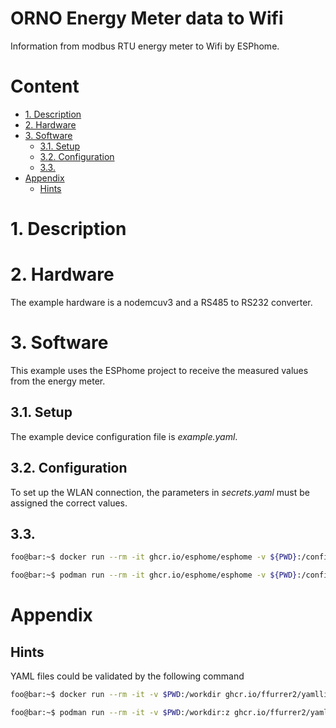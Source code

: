 # ORNO Energy Meter data to Wifi <!-- omit in toc -->

Information from modbus RTU energy meter to Wifi by ESPhome.

# Content <!-- omit in toc -->

- [1. Description](#1-description)
- [2. Hardware](#2-hardware)
- [3. Software](#3-software)
  - [3.1. Setup](#31-setup)
  - [3.2. Configuration](#32-configuration)
  - [3.3.](#33)
- [Appendix](#appendix)
  - [Hints](#hints)


# 1. Description

# 2. Hardware

The example hardware is a nodemcuv3 and a RS485 to RS232 converter. 

# 3. Software

This example uses the ESPhome project to receive the measured values from the energy meter.  

## 3.1. Setup

The example device configuration file is *example.yaml*.

## 3.2. Configuration

To set up the WLAN connection, the parameters in *secrets.yaml* must be assigned the correct values. 

## 3.3. 

```bash
foo@bar:~$ docker run --rm -it ghcr.io/esphome/esphome -v ${PWD}:/config -v /etc/localtime:/etc/localtime:ro compile example.yaml
```
```bash
foo@bar:~$ podman run --rm -it ghcr.io/esphome/esphome -v ${PWD}:/config:z -v /etc/localtime:/etc/localtime:ro compile example.yaml
```

# Appendix

## Hints

YAML files could be validated by the following command

```bash
foo@bar:~$ docker run --rm -it -v $PWD:/workdir ghcr.io/ffurrer2/yamllint example.yaml
```
```bash
foo@bar:~$ podman run --rm -it -v $PWD:/workdir:z ghcr.io/ffurrer2/yamllint example.yaml
```
